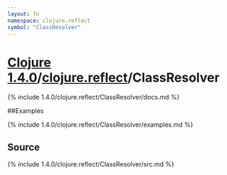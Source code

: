 ```yaml
---
layout: fn
namespace: clojure.reflect
symbol: "ClassResolver"
---
```


# [Clojure 1.4.0](../../)/[clojure.reflect](../)/ClassResolver

{% include 1.4.0/clojure.reflect/ClassResolver/docs.md %}

##Examples

{% include 1.4.0/clojure.reflect/ClassResolver/examples.md %}
## Source
{% include 1.4.0/clojure.reflect/ClassResolver/src.md %}

